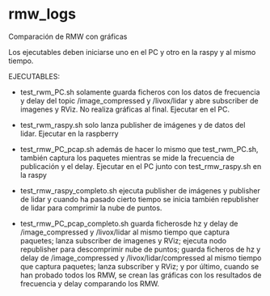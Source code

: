 # rmw_logs
Comparación de RMW con gráficas

Los ejecutables deben iniciarse uno en el PC y otro en la raspy y al mismo tiempo.

EJECUTABLES: 

- test_rwm_PC.sh solamente guarda ficheros con los datos de frecuencia y delay del topic /image_compressed y /livox/lidar y abre subscriber de imagenes y RViz. No realiza gráficas al final. Ejecutar en el PC.

- test_rwm_raspy.sh solo lanza publisher de imágenes y de datos del lidar. Ejecutar en la raspberry

- test_rmw_PC_pcap.sh además de hacer lo mismo que test_rwm_PC.sh, también captura los paquetes mientras se mide la frecuencia de publicación y el delay. Ejecutar en el PC junto con test_rmw_raspy.sh en la raspy

- test_rmw_raspy_completo.sh ejecuta publisher de imágenes y publisher de lidar y cuando ha pasado cierto tiempo se inicia también republisher de lidar para comprimir la nube de puntos. 

- test_rmw_PC_pcap_completo.sh guarda ficherosde hz y delay de /image_compressed y /livox/lidar al mismo tiempo que captura paquetes; lanza subscriber de imagenes y RViz; ejecuta nodo republisher para descomprimir nube de puntos; guarda ficheros de hz y delay de /image_compressed y /livox/lidar/compressed al mismo tiempo que captura paquetes; lanza subscriber y RViz; y por último, cuando se han probado todos los RMW, se crean las gráficas con los resultados de frecuencia y delay comparando los RMW.
